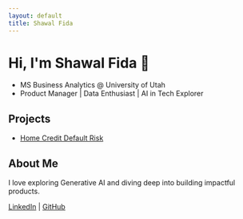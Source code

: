 ```yaml
--- 
layout: default
title: Shawal Fida
---
```


# Hi, I'm Shawal Fida 👋
- MS Business Analytics @ University of Utah
- Product Manager | Data Enthusiast | AI in Tech Explorer

## Projects
- [Home Credit Default Risk](https://github.com/shawalfida/home-credit-default-risk)

## About Me
I love exploring Generative AI and diving deep into building impactful products.

[LinkedIn](https://www.linkedin.com/in/shawal-fida/) | [GitHub](https://github.com/shawalfida)

